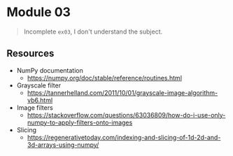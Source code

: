 # Module 03

> Incomplete ``ex03``, I don't understand the subject.

## Resources

* NumPy documentation
	* https://numpy.org/doc/stable/reference/routines.html
* Grayscale filter
	* https://tannerhelland.com/2011/10/01/grayscale-image-algorithm-vb6.html
* Image filters
	* https://stackoverflow.com/questions/63036809/how-do-i-use-only-numpy-to-apply-filters-onto-images
* Slicing
	* https://regenerativetoday.com/indexing-and-slicing-of-1d-2d-and-3d-arrays-using-numpy/
